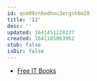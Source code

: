 ```yaml
---
id: qsm09zn6edhou3ergsh6m28
title: '12'
desc: ''
updated: 1641451228237
created: 1641105063962
stub: false
isDir: false
---
```



- [Free IT Books][1]

[1]: https://it-ebooks.info/
